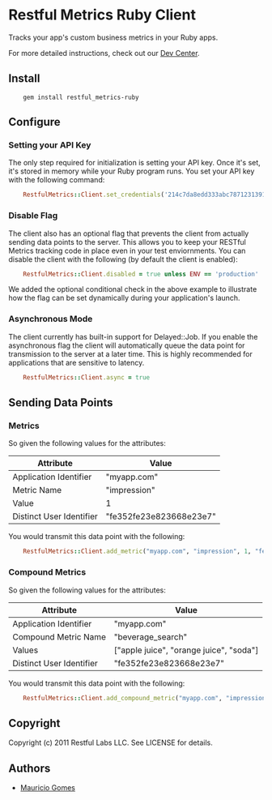 # Restful Metrics Ruby Client

Tracks your app's custom business metrics in your Ruby apps.

For more detailed instructions, check out our [Dev Center](http://devcenter.restful-labs.com/metrics/ruby_initialize).

## Install

```
    gem install restful_metrics-ruby
```

## Configure

### Setting your API Key

The only step required for initialization is setting your API key. Once it's set, it's stored in memory while your Ruby program runs. You set your API key with the following command:

``` ruby
    RestfulMetrics::Client.set_credentials('214c7da8edd333abc78712313918ffe5')
```

### Disable Flag

The client also has an optional flag that prevents the client from actually sending data points to the server. This allows you to keep your RESTful Metrics tracking code in place even in your test enviornments. You can disable the client with the following (by default the client is enabled):

``` ruby
    RestfulMetrics::Client.disabled = true unless ENV == 'production'
```

We added the optional conditional check in the above example to illustrate how the flag can be set dynamically during your application's launch.

### Asynchronous Mode

The client currently has built-in support for Delayed::Job. If you enable the asynchronous flag the client will automatically queue the data point for transmission to the server at a later time. This is highly recommended for applications that are sensitive to latency.

``` ruby
    RestfulMetrics::Client.async = true
```
    
## Sending Data Points

### Metrics

So given the following values for the attributes:

Attribute                 | Value
-------------             | -------------
Application Identifier    | "myapp.com"
Metric Name               | "impression"
Value                     | 1
Distinct User Identifier  | "fe352fe23e823668e23e7"

You would transmit this data point with the following:

``` ruby
    RestfulMetrics::Client.add_metric("myapp.com", "impression", 1, "fe352fe23e823668e23e7")
```

### Compound Metrics

So given the following values for the attributes:

Attribute                 | Value
-------------             | -------------
Application Identifier    | "myapp.com"
Compound Metric Name      | "beverage_search"
Values                    | ["apple juice", "orange juice", "soda"]
Distinct User Identifier  | "fe352fe23e823668e23e7"

You would transmit this data point with the following:

``` ruby
    RestfulMetrics::Client.add_compound_metric("myapp.com", "impression", ["apple juice", "orange juice", "soda"], "fe352fe23e823668e23e7")
```

## Copyright

Copyright (c) 2011 Restful Labs LLC. See LICENSE for details.

## Authors

* [Mauricio Gomes](http://github.com/mgomes)
